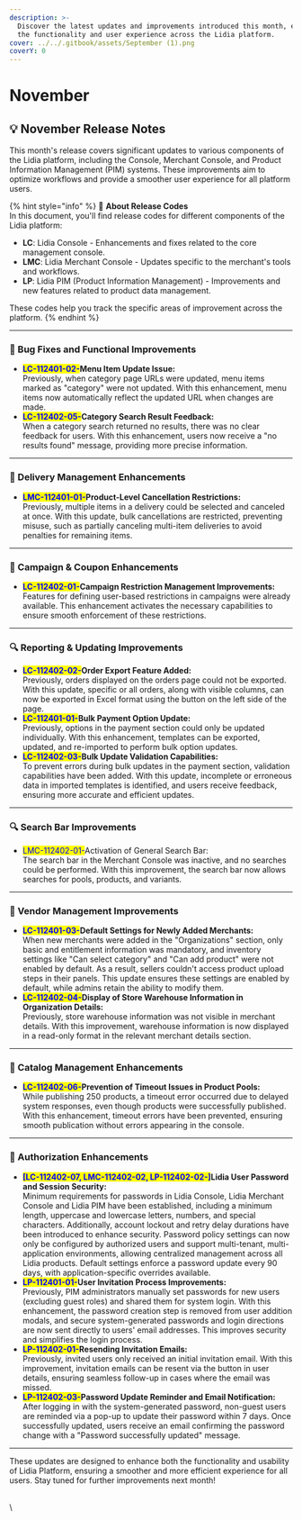 ```yaml
---
description: >-
  Discover the latest updates and improvements introduced this month, enhancing
  the functionality and user experience across the Lidia platform.
cover: ../../.gitbook/assets/September (1).png
coverY: 0
---
```


# November

## 💡 **November Release Notes**

This month's release covers significant updates to various components of the Lidia platform, including the Console, Merchant Console, and Product Information Management (PIM) systems. These improvements aim to optimize workflows and provide a smoother user experience for all platform users.

{% hint style="info" %}
🔎 **About Release Codes**\
In this document, you'll find release codes for different components of the Lidia platform:

* **LC**: Lidia Console - Enhancements and fixes related to the core management console.
* **LMC**: Lidia Merchant Console - Updates specific to the merchant's tools and workflows.
* **LP**: Lidia PIM (Product Information Management) - Improvements and new features related to product data management.

These codes help you track the specific areas of improvement across the platform.
{% endhint %}

***

### 🚀 Bug Fixes and Functional Improvements

* <mark style="color:blue;">**LC-112401-02-**</mark>**Menu Item Update Issue:**\
  Previously, when category page URLs were updated, menu items marked as "category" were not updated. With this enhancement, menu items now automatically reflect the updated URL when changes are made.
* <mark style="color:blue;">**LC-112402-05-**</mark>**Category Search Result Feedback:**\
  When a category search returned no results, there was no clear feedback for users. With this enhancement, users now receive a "no results found" message, providing more precise information.

***

### 🚚 Delivery Management Enhancements

* <mark style="color:blue;">**LMC-112401-01-**</mark>**Product-Level Cancellation Restrictions:**\
  Previously, multiple items in a delivery could be selected and canceled at once. With this update, bulk cancellations are restricted, preventing misuse, such as partially canceling multi-item deliveries to avoid penalties for remaining items.

***

### 🎫 Campaign & Coupon Enhancements

* <mark style="color:blue;">**LC-112402-01-**</mark>**Campaign Restriction Management Improvements:**\
  Features for defining user-based restrictions in campaigns were already available. This enhancement activates the necessary capabilities to ensure smooth enforcement of these restrictions.

***

### 🔍 Reporting & Updating Improvements

* <mark style="color:blue;">**LC-112402-02-**</mark>**Order Export Feature Added:**\
  Previously, orders displayed on the orders page could not be exported. With this update, specific or all orders, along with visible columns, can now be exported in Excel format using the button on the left side of the page.
* <mark style="color:blue;">**LC-112401-01-**</mark>**Bulk Payment Option Update:**\
  Previously, options in the payment section could only be updated individually. With this enhancement, templates can be exported, updated, and re-imported to perform bulk option updates.
* <mark style="color:blue;">**LC-112402-03-**</mark>**Bulk Update Validation Capabilities:**\
  To prevent errors during bulk updates in the payment section, validation capabilities have been added. With this update, incomplete or erroneous data in imported templates is identified, and users receive feedback, ensuring more accurate and efficient updates.

***

### 🔍 Search Bar Improvements

* <mark style="color:blue;">LMC-112402-01-</mark>Activation of General Search Bar:\
  The search bar in the Merchant Console was inactive, and no searches could be performed. With this improvement, the search bar now allows searches for pools, products, and variants.

***

### 🛒 Vendor Management Improvements

* <mark style="color:blue;">**LC-112401-03-**</mark>**Default Settings for Newly Added Merchants:**\
  When new merchants were added in the "Organizations" section, only basic and entitlement information was mandatory, and inventory settings like "Can select category" and "Can add product" were not enabled by default. As a result, sellers couldn't access product upload steps in their panels. This update ensures these settings are enabled by default, while admins retain the ability to modify them.
* <mark style="color:blue;">**LC-112402-04-**</mark>**Display of Store Warehouse Information in Organization Details:**\
  Previously, store warehouse information was not visible in merchant details. With this improvement, warehouse information is now displayed in a read-only format in the relevant merchant details section.

***

### 📁 Catalog Management Enhancements

* <mark style="color:blue;">**LC-112402-06-**</mark>**Prevention of Timeout Issues in Product Pools:**\
  While publishing 250 products, a timeout error occurred due to delayed system responses, even though products were successfully published. With this enhancement, timeout errors have been prevented, ensuring smooth publication without errors appearing in the console.

***

### 🔐 Authorization Enhancements

* <mark style="color:blue;">**\[LC-112402-07, LMC-112402-02, LP-112402-02-]**</mark>**Lidia User Password and Session Security:**\
  Minimum requirements for passwords in Lidia Console, Lidia Merchant Console and Lidia PIM have been established, including a minimum length, uppercase and lowercase letters, numbers, and special characters. Additionally, account lockout and retry delay durations have been introduced to enhance security. Password policy settings can now only be configured by authorized users and support multi-tenant, multi-application environments, allowing centralized management across all Lidia products. Default settings enforce a password update every 90 days, with application-specific overrides available.
* <mark style="color:blue;">**LP-112401-01-**</mark>**User Invitation Process Improvements:**\
  Previously, PIM administrators manually set passwords for new users (excluding guest roles) and shared them for system login. With this enhancement, the password creation step is removed from user addition modals, and secure system-generated passwords and login directions are now sent directly to users' email addresses. This improves security and simplifies the login process.
* <mark style="color:blue;">**LP-112402-01-**</mark>**Resending Invitation Emails:**\
  Previously, invited users only received an initial invitation email. With this improvement, invitation emails can be resent via the button in user details, ensuring seamless follow-up in cases where the email was missed.
* <mark style="color:blue;">**LP-112402-03-**</mark>**Password Update Reminder and Email Notification:**\
  After logging in with the system-generated password, non-guest users are reminded via a pop-up to update their password within 7 days. Once successfully updated, users receive an email confirming the password change with a "Password successfully updated" message.

***

These updates are designed to enhance both the functionality and usability of Lidia Platform, ensuring a smoother and more efficient experience for all users. Stay tuned for further improvements next month!

\
\
